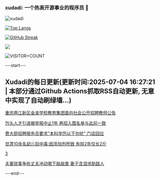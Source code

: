### xudadi: 一个热衷开源事业的程序员 👋

![xudadi](https://github-readme-stats-git-masterorgs-github-readme-stats-team.vercel.app/api?username=xudadi)

[![Top Langs](https://github-readme-stats.vercel.app/api/top-langs/?username=xudadi)](https://github.com/anuraghazra/github-readme-stats)

[![GitHub Streak](https://streak-stats.demolab.com?user=xudadi&locale=zh_Hans)](https://git.io/streak-stats)

![](https://raw.githubusercontent.com/xudadi/xudadi/main/assets/github-contribution-grid-snake.svg)

![VISITOR+COUNT](https://komarev.com/ghpvc/?username=xudadi&label=VISITOR+COUNT)


---start---

## Xudadi的每日更新(更新时间:2025-07-04 16:27:21 | 本部分通过Github Actions抓取RSS自动更新, 无意中实现了自动刷绿墙...)

[重庆两江新区金渝学校教育集团面向社会公开招聘教师公告](https://www.gongkaoleida.com/article/2490822)

[包头人才引进被举报中止1年 再招入围名单与此前一致](https://m.163.com/news/article/K3K718H905561G0D.html)

[费大厨招聘服务员要求"本科学历以下勿扰" 门店回应](https://m.163.com/news/article/K3K60D7S05345ARG.html)

[甘肃10余名幼儿铅中毒:因添加剂所致 有娃2年仅长2斤](https://m.163.com/news/article/K3KGON0R0514BE2Q.html)

[3](https://m.163.com/touch/news/sub/domestic)

[夫妻琐事争执丈夫冲动喝下敌敌畏 妻子含泪求助路人](https://m.163.com/news/article/K3KHVEGM051492T3.html)

---end---
